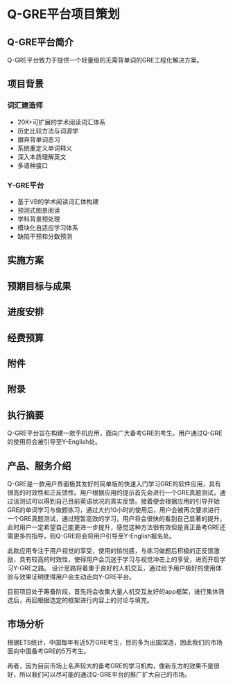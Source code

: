 # Q-GRE平台项目策划

## Q-GRE平台简介
Q-GRE平台致力于提供一个轻量级的无需背单词的GRE工程化解决方案。

## 项目背景
### 词汇建造师
* 20K+可扩展的学术阅读词汇体系
* 历史比较方法与词源学
* 摒弃背单词恶习
* 系统重定义单词释义
* 深入本质理解英文
* 多语种接口

### Y-GRE平台
* 基于VB的学术阅读词汇体构建
* 预测式图景阅读
* 学科背景预处理
* 模块化自适应学习体系
* 缺陷干预和分数预测

## 实施方案

## 预期目标与成果

## 进度安排

## 经费预算

## 附件

## 附录

## 执行摘要
Q-GRE平台旨在构建一款手机应用，面向广大备考GRE的考生。用户通过Q-GRE的使用将会被引导至Y-English处。

## 产品、服务介绍
Q-GRE是一款用户界面极其友好的简单版的快速入门学习GRE的软件应用，具有很高的时效性和正反馈性。用户根据应用的提示首先会进行一个GRE真题测试，通过该测试可以得到自己目前英语状况的真实反馈。接着便会根据应用的引导开始GRE的单词学习与做题练习，通过大约10小时的使用后，用户会被再次要求进行一个GRE真题测试，通过短暂高效的学习，用户将会很快的看到自己显著的提升，此时用户一定希望自己能更进一步提升，感觉这种方法很有效但是真正备考GRE还需更多的指导，则Q-GRE将会将用户引导至Y-English报名处。

此款应用专注于用户视觉的享受，使用的愉悦感，与练习做题后积极的正反馈激励，具有较高的时效性，使得用户会沉迷于学习与视觉冲击上的享受，进而开启学习Y-GRE之路。
设计思路将着重于良好的人机交互，通过给予用户极好的使用体验与效果证明使得用户会主动走向Y-GRE平台。

目前项目处于筹备阶段，首先将会收集大量人机交互友好的app框架，进行集体筛选后，再回根据选定的框架进行内容上的讨论与填充。

## 市场分析
根据ETS统计，中国每年有近5万GRE考生，目的多为出国深造，因此我们的市场面向中国备考GRE的5万考生。

再者，因为目前市场上名声较大的备考GRE的学习机构，像新东方的效果不是很好，所以我们可以尽可能的通过Q-GRE平台的推广扩大自己的市场。


